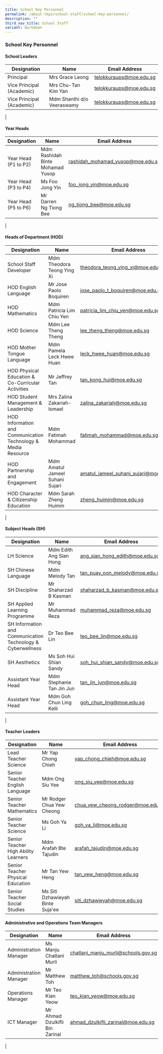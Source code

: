 ```yaml
---
title: School Key Personnel
permalink: /about-tkps/school-staff/school-key-personnel/
description: ""
third_nav_title: School Staff
variant: markdown
---
```

### **School Key Personnel**

#### **School Leaders**

| Designation | Name | Email Address |
|---|---|---|
| Principal | Mrs Grace Leong | [telokkuraups@moe.edu.sg](mailto:telokkuraups@moe.edu.sg) |
| Vice Principal (Academic)| Mrs Chu-Tan Kim Yan | [telokkuraups@moe.edu.sg](mailto:telokkuraups@moe.edu.sg) |
| Vice Principal (Academic) | Mdm Shanthi d/o Veeraswamy | [telokkuraups@moe.edu.sg](mailto:telokkuraups@moe.edu.sg) |
|

#### **Year Heads**

| Designation | Name | Email Address | Ext |
|---|---|---|---|
| Year Head (P1 to P2) |  Mdm Rashidah Binte  Mohamad Yusop |  [rashidah_mohamad_yusop@moe.edu.sg](mailto:rashidah_mohamad_yusop@moe.edu.sg) | 116
| Year Head (P3 to P4) |  Ms Foo Jong Yin |  [foo_jong_yin@moe.edu.sg](mailto:foo_jong_yin@moe.edu.sg) | 114
| Year Head (P5 to P6) |  Mr Darren Ng Tiong Bee |  [ng_tiong_bee@moe.edu.sg](mailto:ng_tiong_bee@moe.edu.sg) | 
| 

#### **Heads of Department (HOD)**

| Designation | Name | Email Address | Ext |
|---|---|---|---|
| School Staff Developer |  Mdm Theodora Teong Ying Xi |  [theodora_teong_ying_xi@moe.edu.sg](mailto:theodora_teong_ying_xi@moe.edu.sg) | 121
| HOD English Language |  Mr Jose Paolo Boquiren  |  [jose_paolo_t_boquiren@moe.edu.sg](mailto:jose_paolo_t_boquiren@moe.edu.sg) | 110
| HOD Mathematics |  Mdm Patricia Lim Chiu Yen |  [patricia_lim_chiu_yen@moe.edu.sg](mailto:patricia_lim_chiu_yen@moe.edu.sg) | 117
| HOD Science |  Mdm Lee Theng Theng |  [lee_theng_theng@moe.edu.sg](mailto:lee_theng_theng@moe.edu.sg) | 118
| HOD Mother Tongue Language |  Mdm Pamela Leck Hwee Huan |  [leck_hwee_huan@moe.edu.sg](mailto:leck_hwee_huan@moe.edu.sg) | 111
| HOD Physical Education & Co-Curricular Activities |  Mr Jeffrey Tan |  [tan_kong_hui@moe.edu.sg](mailto:tan_kong_hui@moe.edu.sg) | 119
| HOD Student Management & Leadership |  Mrs Zalina Zakariah-Ismael |  [zalina_zakariah@moe.edu.sg](mailto:zalina_zakariah@moe.edu.sg) | 112
| HOD Information and Communication Technology & Media Resource |  Mdm Fatimah Mohammad |  [fatimah_mohammad@moe.edu.sg](mailto:fatimah_mohammad@moe.edu.sg) | 123
| HOD Partnership and Engagement |  Mdm Amatul Jameel Suhani Sujari |  [amatul_jameel_suhani_sujari@moe.edu.sg](mailto:amatul_jameel_suhani_sujari@moe.edu.sg) | 120
| HOD Character & Citizenship Education |  Mdm Sarah Zheng Huimin |  [zheng_huimin@moe.edu.sg](zheng_huimin@moe.edu.sg) | 113
|

#### **Subject Heads (SH)**

| Designation | Name | Email Address | Ext |
|---|---|---|---|
| LH Science |  Mdm Edith Ang Sian Hong |  [ang_sian_hong_edith@moe.edu.sg](mailto:ang_sian_hong_edith@moe.edu.sg) | 298
| SH Chinese Language |  Mdm Melody Tan |  [tan_puay_oon_melody@moe.edu.sg](mailto:tan_puay_oon_melody@moe.edu.sg) | 291
| SH Discipline |  Mr Shaharzad B Kasman |  [shaharzad_b_kasman@moe.edu.sg](mailto:shaharzad_b_kasman@moe.edu.sg) | 303
| SH Applied Learning Programme |  Mr Muhammad Reza |  [muhammad_reza@moe.edu.sg](mailto:muhammad_reza@moe.edu.sg) | 295
| SH Information and Communication Technology & Cyberwellness |  Dr Teo Bee Lin |  [teo_bee_lin@moe.edu.sg](mailto:teo_bee_lin@moe.edu.sg) | 296
| SH Aesthetics |  Ms Soh Hui Shian Sandy |  [soh_hui_shian_sandy@moe.edu.sg](mailto:soh_hui_shian_sandy@moe.edu.sg) | 
| Assistant Year Head |  Mdm Stephanie Tan Jin Jun |  [tan_jin_jun@moe.edu.sg](mailto:tan_jin_jun@moe.edu.sg) | 297
| Assistant Year Head |  Mdm Goh Chun Ling Kelli |  [goh_chun_ling@moe.edu.sg](mailto:goh_chun_ling@moe.edu.sg) | 293
| 

#### **Teacher Leaders**

| Designation | Name | Email Address | Ext |
|---|---|---|---|
| Lead Teacher Science |  Mr Yap Chong Chieh |  [yap_chong_chieh@moe.edu.sg](mailto:yap_chong_chieh@moe.edu.sg) | 288
| Senior Teacher English Language |  Mdm Ong Siu Yee |  [ong_siu_yee@moe.edu.sg](mailto:ong_siu_yee@moe.edu.sg) | 332
| Senior Teacher Mathematics |  Mr Rodger Chua Yew Cheong |  [chua_yew_cheong_rodger@moe.edu.sg](mailto:chua_yew_cheong_rodger@moe.edu.sg) |331
| Senior Teacher Science |  Ms Goh Ya Li |  [goh_ya_li@moe.edu.sg](mailto:goh_ya_li@moe.edu.sg) | 328
| Senior Teacher High Ability Learners |  Mdm Arafah Bte Tajudin |  [arafah_tajudin@moe.edu.sg](mailto:arafah_tajudin@moe.edu.sg)  | 329
| Senior Teacher Physical Education |  Mr Tan Yew Heng |  [tan_yew_heng@moe.edu.sg](mailto:tan_yew_heng@moe.edu.sg) | 284
| Senior Teacher Social Studies |  Ms Siti Dzhawieyah Binte Suja'ee |  [siti_dzhawieyah@moe.edu.sg](mailto:siti_dzhawieyah@moe.edu.sg)  | 257

#### **Administrative and Operations Team Managers**

| Designation | Name | Email Address | Ext |
|---|---|---|---|
| Administration Manager |  Ms Manju Chatlani Murli |  [chatlani_manju_murli@schools.gov.sg](mailto:chatlani_manju_murli@schools.gov.sg) | 107
| Administration Manager |  Mr Matthew Toh |  [matthew_toh@schools.gov.sg](mailto:matthew_toh@schools.gov.sg) | 106
| Operations Manager |  Mr Teo Kian Yeow |  [teo_kian_yeow@moe.edu.sg](mailto:teo_kian_yeow@moe.edu.sg) | 109
| ICT Manager |  	Mr Ahmad Dzulkifli Bin Zarinal |  [ahmad_dzulkifli_zarinal@moe.edu.sg](mailto:ahmad_dzulkifli_zarinal@moe.edu.sg) |
|